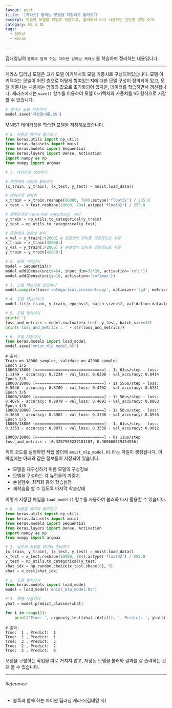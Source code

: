 ```yaml
---
layout: post
title: '[케라스] 딥러닝 모델을 저장하고 불러오기'
excerpt: 학습한 모델을 파일로 저장하고, 불러와서 다시 사용하는 간단한 방법 소개
category: ML & DL
tags:
  - 딥러닝
  - Keras

---
```


김태영님의 `블록과 함께 하는 파이썬 딥러닝 케라스` 를 학습하며 정리하는 내용입니다.

--------------

케라스 딥러닝 모델은 크게 모델 아키텍처와 모델 가중치로 구성되어있습니다. 모델 아키텍처는 모델이 어떤 층으로 어떻게 쌓여있는지에 대한 모델 구성이 정의되어 있고, 모델 가중치는 처음에는 임의의 값으로 초기화되어 있지만, 데이터를 학습하면서 갱신됩니다. 케라스에서는 `save()` 함수를 이용하여 모델 아키텍처와 가중치를 h5 형식으로 저장할 수 있습니다.

```python
# 케라스 모델 저장하기
model.save('저장할이름.h5')
```

MNIST 데이터셋을 학습한 모델을 저장해보겠습니다.

```python
# 0. 사용할 패키지 불러오기
from keras.utils import np_utils
from keras.datasets import mnist
from keras.models import Sequential
from keras.layers import Dense, Activation
import numpy as np
from numpy import argmax

# 1. 데이터셋 생성하기

# 훈련셋과 시험셋 불러오기
(x_train, y_train), (x_test, y_test) = mnist.load_data()

# 데이터셋 전처리
x_train = x_train.reshape(60000, 784).astype('float32') / 255.0
x_test = x_test.reshape(10000, 784).astype('float32') / 255.0

# 원핫인코딩 (one-hot encoding) 처리
y_train = np_utils.to_categorical(y_train)
y_test = np_utils.to_categorical(y_test)

# 훈련셋과 검증셋 분리
x_val = x_train[:42000] # 훈련셋의 30%를 검증셋으로 사용
x_train = x_train[42000:]
y_val = y_train[:42000] # 훈련셋의 30%를 검증셋으로 사용
y_train = y_train[42000:]

# 2. 모델 구성하기
model = Sequential()
model.add(Dense(units=64, input_dim=28*28, activation='relu'))
model.add(Dense(units=10, activation='softmax'))

# 3. 모델 학습과정 설정하기
model.compile(loss='categorical_crossentropy', optimizer='sgd', metrics=['accuracy'])

# 4. 모델 학습시키기
model.fit(x_train, y_train, epochs=5, batch_size=32, validation_data=(x_val, y_val))

# 5. 모델 평가하기
print('')
loss_and_metrics = model.evaluate(x_test, y_test, batch_size=32)
print('loss_and_metrics : ' + str(loss_and_metrics))

# 6. 모델 저장하기
from keras.models import load_model
model.save('mnist_mlp_model.h5')
```

```
# 출력:
Train on 18000 samples, validate on 42000 samples
Epoch 1/5
18000/18000 [==============================] - 1s 61us/step - loss: 1.1149 - accuracy: 0.7234 - val_loss: 0.6306 - val_accuracy: 0.8414
Epoch 2/5
18000/18000 [==============================] - 1s 55us/step - loss: 0.5046 - accuracy: 0.8709 - val_loss: 0.4702 - val_accuracy: 0.8731
Epoch 3/5
18000/18000 [==============================] - 1s 56us/step - loss: 0.4076 - accuracy: 0.8879 - val_loss: 0.4091 - val_accuracy: 0.8863
Epoch 4/5
18000/18000 [==============================] - 1s 56us/step - loss: 0.3630 - accuracy: 0.8982 - val_loss: 0.3780 - val_accuracy: 0.8936
Epoch 5/5
18000/18000 [==============================] - 1s 61us/step - loss: 0.3353 - accuracy: 0.9071 - val_loss: 0.3538 - val_accuracy: 0.9012

10000/10000 [==============================] - 0s 11us/step
loss_and_metrics : [0.3257985237181187, 0.909600019454956]
```

위의 코드를 실행하면 작업 폴더에  `mnist_mlp_model.h5` 라는 파일이 생성됩니다. 이 파일에는 아래와 같은 정보들이 저장되어 있습니다.

* 모델을 재구성하기 위한 모델의 구성정보
* 모델을 구성하는 각 뉴런들의 가중치
* 손실함수, 최적화 등의 학습설정
* 재학습을 할 수 있도록 마지막 학습상태

이렇게 저장된 파일을 `load_model()` 함수를 사용하여 불러와 다시 활용할 수 있습니다.

```python
# 0. 사용할 패키지 불러오기
from keras.utils import np_utils
from keras.datasets import mnist
from keras.models import Sequential
from keras.layers import Dense, Activation
import numpy as np
from numpy import argmax

# 1. 실무에 사용할 데이터 준비하기
(x_train, y_train), (x_test, y_test) = mnist.load_data()
x_test = x_test.reshape(10000, 784).astype('float32') / 255.0
y_test = np_utils.to_categorical(y_test)
xhat_idx = np.random.choice(x_test.shape[0], 5)
xhat = x_test[xhat_idx]

# 2. 모델 불러오기
from keras.models import load_model
model = load_model('mnist_mlp_model.h5')

# 3. 모델 사용하기
yhat = model.predict_classes(xhat)

for i in range(5):
    print('True: ', argmax(y_test[xhat_idx[i]]), ', Predict: ', yhat[i]) 
```

```
# 출력:
True:  1 , Predict:  1
True:  1 , Predict:  1
True:  3 , Predict:  3
True:  2 , Predict:  2
True:  2 , Predict:  0
```

모델을 구성하는 작업을 따로 거치지 않고, 저장된 모델을 불러와 결과를 잘 출력하는 것으 볼 수 있습니다.

---------

###### Reference

- 블록과 함께 하는 파이썬 딥러닝 케라스(김태영 저)
